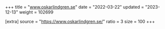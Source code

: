 +++
title = "www.oskarlindgren.se"
date = "2022-03-22"
updated = "2023-12-13"
weight = 102699

[extra]
source = "https://www.oskarlindgren.se/"
ratio = 3
size = 100
+++
